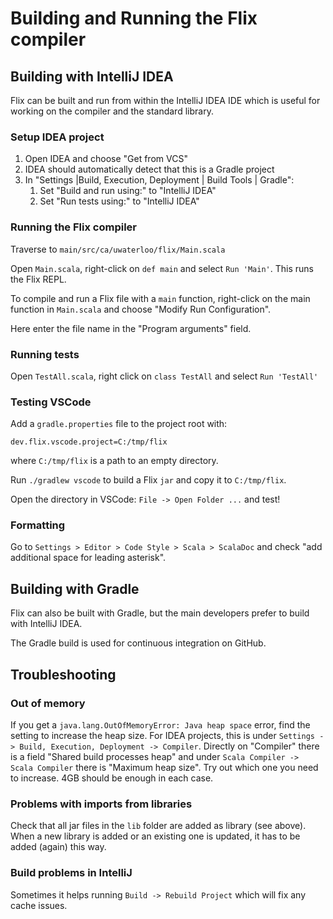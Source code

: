 # Building and Running the Flix compiler

## Building with IntelliJ IDEA

Flix can be built and run from within the IntelliJ IDEA IDE which is useful for
working on the compiler and the standard library.

### Setup IDEA project

1. Open IDEA and choose "Get from VCS"
2. IDEA should automatically detect that this is a Gradle project
3. In "Settings |Build, Execution, Deployment | Build Tools | Gradle":
    1. Set "Build and run using:" to "IntelliJ IDEA"
    2. Set "Run tests using:" to "IntelliJ IDEA"

### Running the Flix compiler

Traverse to `main/src/ca/uwaterloo/flix/Main.scala`

Open `Main.scala`, right-click on `def main` and select `Run 'Main'`. This runs
the Flix REPL.

To compile and run a Flix file with a `main` function, right-click on the main
function in `Main.scala` and choose "Modify Run Configuration".

Here enter the file name in the "Program arguments" field.

### Running tests

Open `TestAll.scala`, right click on `class TestAll` and select `Run 'TestAll'`

### Testing VSCode

Add a `gradle.properties` file to the project root with:

```
dev.flix.vscode.project=C:/tmp/flix
```

where `C:/tmp/flix` is a path to an empty directory. 

Run `./gradlew vscode` to build a Flix `jar` and copy it to `C:/tmp/flix`.

Open the directory in VSCode: `File -> Open Folder ...` and test!

### Formatting

Go to `Settings > Editor > Code Style > Scala > ScalaDoc` and check "add
additional space for leading asterisk".

## Building with Gradle

Flix can also be built with Gradle, but the main developers prefer to build with
IntelliJ IDEA.

The Gradle build is used for continuous integration on GitHub.

## Troubleshooting

### Out of memory

If you get a `java.lang.OutOfMemoryError: Java heap space` error, find the
setting to increase the heap size. For IDEA projects, this is under `Settings ->
Build, Execution, Deployment -> Compiler`. Directly on "Compiler" there is a
field "Shared build processes heap" and under `Scala Compiler -> Scala Compiler`
there is "Maximum heap size". Try out which one you need to increase. 4GB should
be enough in each case.

### Problems with imports from libraries

Check that all jar files in the `lib` folder are added as library (see above).
When a new library is added or an existing one is updated, it has to be added
(again) this way.

### Build problems in IntelliJ

Sometimes it helps running `Build -> Rebuild Project` which will fix any cache
issues.
